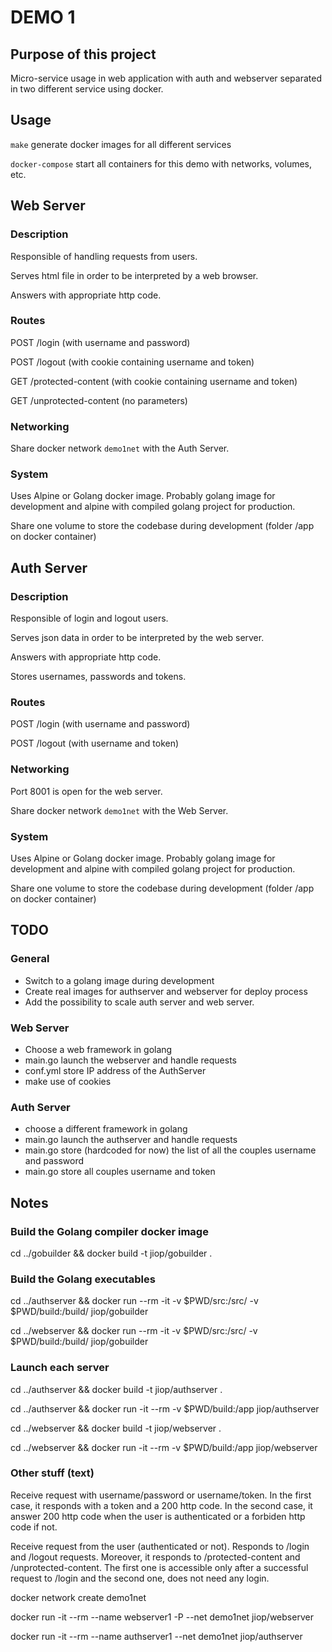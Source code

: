 # DEMO 1

## Purpose of this project

Micro-service usage in web application with auth and webserver separated in two different service using docker.

## Usage

`make` generate docker images for all different services

`docker-compose` start all containers for this demo with networks, volumes, etc.

## Web Server

### Description

Responsible of handling requests from users.

Serves html file in order to be interpreted by a web browser.

Answers with appropriate http code.

### Routes

POST /login (with username and password)

POST /logout (with cookie containing username and token)

GET /protected-content (with cookie containing username and token)

GET /unprotected-content (no parameters)

### Networking

Share docker network `demo1net` with the Auth Server.

### System

Uses Alpine or Golang docker image. Probably golang image for development and alpine with compiled golang project for production.

Share one volume to store the codebase during development (folder /app on docker container)

## Auth Server

### Description

Responsible of login and logout users.

Serves json data in order to be interpreted by the web server.

Answers with appropriate http code.

Stores usernames, passwords and tokens.

### Routes

POST /login (with username and password)

POST /logout (with username and token)

### Networking

Port 8001 is open for the web server.

Share docker network `demo1net` with the Web Server.

### System

Uses Alpine or Golang docker image. Probably golang image for development and alpine with compiled golang project for production.

Share one volume to store the codebase during development (folder /app on docker container)

## TODO

### General

- Switch to a golang image during development
- Create real images for authserver and webserver for deploy process
- Add the possibility to scale auth server and web server.

### Web Server

- Choose a web framework in golang
- main.go launch the webserver and handle requests
- conf.yml store IP address of the AuthServer
- make use of cookies

### Auth Server

- choose a different framework in golang
- main.go launch the authserver and handle requests
- main.go store (hardcoded for now) the list of all the couples username and password
- main.go store all couples username and token

## Notes

### Build the Golang compiler docker image

cd ../gobuilder && docker build -t jiop/gobuilder .

### Build the Golang executables

cd ../authserver && docker run --rm -it -v $PWD/src:/src/ -v $PWD/build:/build/ jiop/gobuilder

cd ../webserver && docker run --rm -it -v $PWD/src:/src/ -v $PWD/build:/build/ jiop/gobuilder

### Launch each server

cd ../authserver && docker build -t jiop/authserver .

cd ../authserver && docker run -it --rm -v $PWD/build:/app jiop/authserver

cd ../webserver && docker build -t jiop/webserver .

cd ../webserver && docker run -it --rm -v $PWD/build:/app jiop/webserver

### Other stuff (text)

Receive request with username/password or username/token. In the first case, it responds with a token and a 200 http code. In the second case, it answer 200 http code when the user is authenticated or a forbiden http code if not.

Receive request from the user (authenticated or not). Responds to /login and /logout requests.  Moreover, it responds to /protected-content and /unprotected-content. The first one is accessible only after a successful request to /login and the second one, does not need any login.

docker network create demo1net

docker run -it --rm --name webserver1 -P --net demo1net jiop/webserver

docker run -it --rm --name authserver1 --net demo1net jiop/authserver
